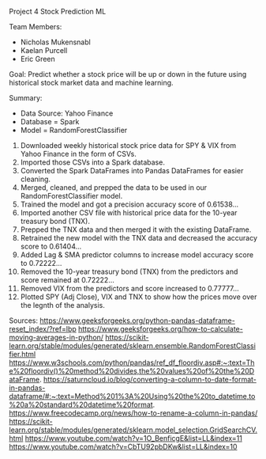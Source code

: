 Project 4 Stock Prediction ML

Team Members:
- Nicholas Mukensnabl
- Kaelan Purcell
- Eric Green

  
Goal: Predict whether a stock price will be up or down in the future using historical stock market data and machine 
learning.

Summary:
- Data Source: Yahoo Finance
- Database = Spark
- Model = RandomForestClassifier

1. Downloaded weekly historical stock price data for SPY & VIX from Yahoo Finance in the form of CSVs.
2. Imported those CSVs into a Spark database.
3. Converted the Spark DataFrames into Pandas DataFrames for easier cleaning.
4. Merged, cleaned, and prepped the data to be used in our RandomForestClassifier model.
5. Trained the model and got a precision accuracy score of 0.61538...
6. Imported another CSV file with historical price data for the 10-year treasury bond (TNX).
7. Prepped the TNX data and then merged it with the existing DataFrame.
8. Retrained the new model with the TNX data and decreased the accuracy score to 0.61404...
9. Added Lag & SMA predictor columns to increase model accuracy score to 0.72222...
10. Removed the 10-year treasury bond (TNX) from the predictors and score remained at 0.72222...
11. Removed VIX from the predictors and score increased to 0.77777...
12. Plotted SPY (Adj Close), VIX and TNX to show how the prices move over the legnth of the analysis.



Sources:
https://www.geeksforgeeks.org/python-pandas-dataframe-reset_index/?ref=lbp
https://www.geeksforgeeks.org/how-to-calculate-moving-averages-in-python/
https://scikit-learn.org/stable/modules/generated/sklearn.ensemble.RandomForestClassifier.html
https://www.w3schools.com/python/pandas/ref_df_floordiv.asp#:~:text=The%20floordiv()%20method%20divides,the%20values%20of%20the%20DataFrame.
https://saturncloud.io/blog/converting-a-column-to-date-format-in-pandas-dataframe/#:~:text=Method%201%3A%20Using%20the%20to_datetime,to%20a%20standard%20datetime%20format.
https://www.freecodecamp.org/news/how-to-rename-a-column-in-pandas/
https://scikit-learn.org/stable/modules/generated/sklearn.model_selection.GridSearchCV.html
https://www.youtube.com/watch?v=1O_BenficgE&list=LL&index=11
https://www.youtube.com/watch?v=CbTU92pbDKw&list=LL&index=10
